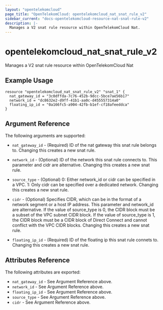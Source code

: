 ```yaml
---
layout: "opentelekomcloud"
page_title: "OpenTelekomCloud: opentelekomcloud_nat_snat_rule_v2"
sidebar_current: "docs-opentelekomcloud-resource-nat-snat-rule-v2"
description: |-
  Manages a V2 snat rule resource within OpenTelekomCloud Nat.
---
```


# opentelekomcloud\_nat\_snat\_rule_v2

Manages a V2 snat rule resource within OpenTelekomCloud Nat

## Example Usage

```hcl
resource "opentelekomcloud_nat_snat_rule_v2" "snat_1" {
  nat_gateway_id = "3c0dffda-7c76-452b-9dcc-5bce7ae56b17"
  network_id = "dc8632e2-d9ff-41b1-aa0c-d455557314a0"
  floating_ip_id = "0a166fc5-a904-42fb-b1ef-cf18afeeddca"
}
```

## Argument Reference

The following arguments are supported:

* `nat_gateway_id` - (Required) ID of the nat gateway this snat rule belongs to.
    Changing this creates a new snat rule.

* `network_id` - (Optional) ID of the network this snat rule connects to. This parameter
	and cidr are alternative. Changing this creates a new snat rule.

* `source_type` - (Optional) 0: Either network_id or cidr can be specified in a VPC. 1:
	Only cidr can be specified over a dedicated network. Changing this creates a new snat rule.

* `cidr` - (Optional) Specifies CIDR, which can be in the format of a network segment or
	a host IP address. This parameter and network_id are alternative. If the value of
	source_type is 0, the CIDR block must be a subset of the VPC subnet CIDR block. If
	the value of source_type is 1, the CIDR block must be a CIDR block of Direct Connect
	and cannot conflict with the VPC CIDR blocks. Changing this creates a new snat rule.

* `floating_ip_id` - (Required) ID of the floating ip this snat rule connets to.
    Changing this creates a new snat rule.

## Attributes Reference

The following attributes are exported:

* `nat_gateway_id` - See Argument Reference above.
* `network_id` - See Argument Reference above.
* `floating_ip_id` - See Argument Reference above.
* `source_type` - See Argument Reference above.
* `cidr` - See Argument Reference above.
